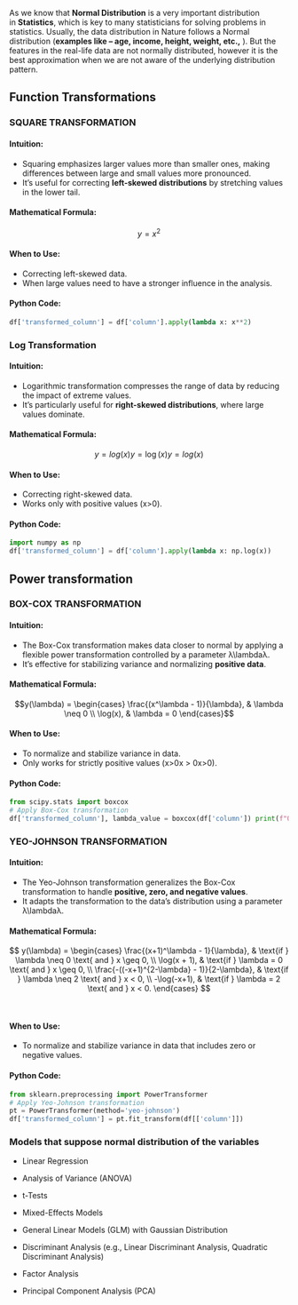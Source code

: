 
 As we know that **Normal Distribution** is a very important distribution in **Statistics**, which is key to many statisticians for solving problems in statistics. Usually, the data distribution in Nature follows a Normal distribution (**examples like – age, income, height, weight, etc.,** ). But the features in the real-life data are not normally distributed, however it is the best approximation when we are not aware of the underlying distribution pattern.
 
## Function Transformations

### SQUARE TRANSFORMATION
#### **Intuition:**

- Squaring emphasizes larger values more than smaller ones, making differences between large and small values more pronounced.
- It’s useful for correcting **left-skewed distributions** by stretching values in the lower tail.

#### **Mathematical Formula:**
$$y = x^2$$

#### **When to Use:**

- Correcting left-skewed data.
- When large values need to have a stronger influence in the analysis.

#### **Python Code:**

```python
df['transformed_column'] = df['column'].apply(lambda x: x**2)
```


### Log Transformation 
#### **Intuition:**

- Logarithmic transformation compresses the range of data by reducing the impact of extreme values.
- It’s particularly useful for **right-skewed distributions**, where large values dominate.

#### **Mathematical Formula:**

$$y=log⁡(x)y = \log(x)y=log(x)$$

#### **When to Use:**

- Correcting right-skewed data.
- Works only with positive values (x>0).

#### **Python Code:**

```python
import numpy as np
df['transformed_column'] = df['column'].apply(lambda x: np.log(x))
```

## Power transformation

### BOX-COX TRANSFORMATION
#### **Intuition:**

- The Box-Cox transformation makes data closer to normal by applying a flexible power transformation controlled by a parameter λ\lambdaλ.
- It’s effective for stabilizing variance and normalizing **positive data**.

#### **Mathematical Formula:**

$$y(\lambda) = \begin{cases} 
\frac{(x^\lambda - 1)}{\lambda}, & \lambda \neq 0 \\ 
\log(x), & \lambda = 0 
\end{cases}$$


#### **When to Use:**

- To normalize and stabilize variance in data.
- Only works for strictly positive values (x>0x > 0x>0).

#### **Python Code:**

```python
from scipy.stats import boxcox  
# Apply Box-Cox transformation
df['transformed_column'], lambda_value = boxcox(df['column']) print(f"Optimal lambda: {lambda_value}")
```


### YEO-JOHNSON TRANSFORMATION

#### **Intuition:**

- The Yeo-Johnson transformation generalizes the Box-Cox transformation to handle **positive, zero, and negative values**.
- It adapts the transformation to the data’s distribution using a parameter λ\lambdaλ.

#### **Mathematical Formula:**


$$
y(\lambda) = 
\begin{cases} 
\frac{(x+1)^\lambda - 1}{\lambda}, & \text{if } \lambda \neq 0 \text{ and } x \geq 0, \\ 
\log(x + 1), & \text{if } \lambda = 0 \text{ and } x \geq 0, \\ 
\frac{-((-x+1)^{2-\lambda} - 1)}{2-\lambda}, & \text{if } \lambda \neq 2 \text{ and } x < 0, \\ 
-\log(-x+1), & \text{if } \lambda = 2 \text{ and } x < 0.
\end{cases}
$$

​

#### **When to Use:**

- To normalize and stabilize variance in data that includes zero or negative values.

#### **Python Code:**

```python
from sklearn.preprocessing import PowerTransformer
# Apply Yeo-Johnson transformation 
pt = PowerTransformer(method='yeo-johnson') 
df['transformed_column'] = pt.fit_transform(df[['column']])
```


 
 ###  Models that suppose normal distribution of the variables

- Linear Regression
    
- Analysis of Variance (ANOVA)
    
- t-Tests
    
- Mixed-Effects Models
    
- General Linear Models (GLM) with Gaussian Distribution
    
- Discriminant Analysis (e.g., Linear Discriminant Analysis, Quadratic Discriminant Analysis)
    
- Factor Analysis
    
- Principal Component Analysis (PCA)
